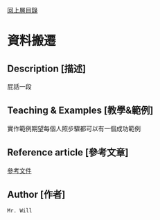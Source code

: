 [回上層目錄](../README.md)

# 資料搬遷

## **Description [描述]**
屁話一段

## **Teaching & Examples [教學&範例]**
實作範例期望每個人照步驟都可以有一個成功範例

## **Reference article [參考文章]**
[參考文件](網址)

## **Author [作者]**
`Mr. Will`
